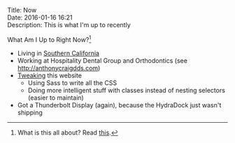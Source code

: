 Title: Now  
Date: 2016-01-16 16:21  
Description: This is what I'm up to recently  

What Am I Up to Right Now?[^1]

* Living in [Southern California][1]
* Working at Hospitality Dental Group and Orthodontics (see <http://anthonycraigdds.com>)
* [Tweaking][2] this website
	* Using Sass to write all the CSS
	* Doing more intelligent stuff with classes instead of nesting selectors (easier to maintain)
* Got a Thunderbolt Display (again), because the HydraDock just wasn't shipping

[^1]: What is this all about? Read [this][3].

[1]: https://en.wikipedia.org/wiki/Inland_Empire "Wikipedia: Inland Empire"
[2]: /tags/Meta "Posts tagged 'Meta'"
[3]: http://nownownow.com/about "About '/now' pages"
